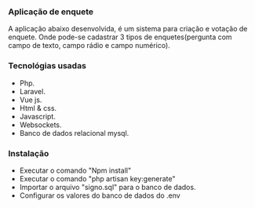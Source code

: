 ### Aplicação de enquete
A aplicação abaixo desenvolvida, é um sistema para criação e votação de enquete. Onde pode-se cadastrar 3 tipos de enquetes(pergunta com campo de texto, campo rádio e campo numérico).
### Tecnológias usadas
- Php.
- Laravel.
- Vue js.
- Html & css.
- Javascript.
- Websockets.
- Banco de dados relacional mysql.
### Instalação
- Executar o comando "Npm install"
- Executar o comando "php artisan key:generate"
- Importar o arquivo "signo.sql" para o banco de dados.
- Configurar os valores do banco de dados do .env
